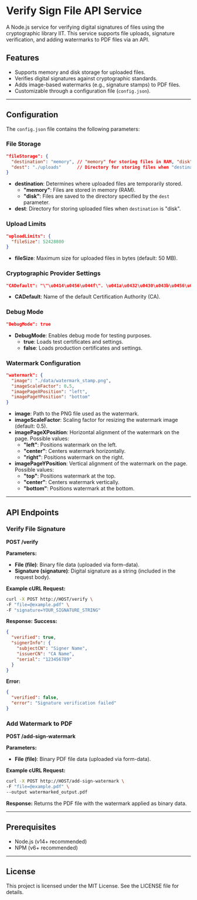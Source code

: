 # Verify Sign File API Service

A Node.js service for verifying digital signatures of files using the cryptographic library IIT. This service supports file uploads, signature verification, and adding watermarks to PDF files via an API.

## Features

- Supports memory and disk storage for uploaded files.
- Verifies digital signatures against cryptographic standards.
- Adds image-based watermarks (e.g., signature stamps) to PDF files.
- Customizable through a configuration file (`config.json`).

---

## Configuration

The `config.json` file contains the following parameters:

### File Storage
```json
"fileStorage": {
  "destination": "memory", // "memory" for storing files in RAM, "disk" for saving on disk
  "dest": "./uploads"      // Directory for storing files when "destination" is set to "disk"
}
```

- **destination**: Determines where uploaded files are temporarily stored.
  - **"memory"**: Files are stored in memory (RAM).
  - **"disk"**: Files are saved to the directory specified by the `dest` parameter.
- **dest**: Directory for storing uploaded files when `destination` is "disk".

### Upload Limits
```json
"uploadLimits": {
  "fileSize": 52428800
}
```

- **fileSize**: Maximum size for uploaded files in bytes (default: 50 MB).

### Cryptographic Provider Settings
```json
"CADefault": "\"\u0414\u0456\u044f\". \u041a\u0432\u0430\u043b\u0456\u0444\u0456\u043a\u043e\u0432\u0430\u043d\u0438\u0439 \u043d\u0430\u0434\u0430\u0432\u0430\u0447 \u0435\u043b\u0435\u043a\u0442\u0440\u043e\u043d\u043d\u0438\u0445 \u0434\u043e\u0432\u0456\u0440\u0447\u0438\u0445 \u043f\u043e\u0441\u043b\u0443\u0433"
```

- **CADefault**: Name of the default Certification Authority (CA).

### Debug Mode
```json
"DebugMode": true
```

- **DebugMode**: Enables debug mode for testing purposes.
  - **true**: Loads test certificates and settings.
  - **false**: Loads production certificates and settings.

### Watermark Configuration
```json
"watermark": {
  "image": "./data/watermark_stamp.png",
  "imageScaleFactor": 0.5,
  "imagePageXPosition": "left",
  "imagePageYPosition": "bottom"
}
```

- **image**: Path to the PNG file used as the watermark.
- **imageScaleFactor**: Scaling factor for resizing the watermark image (default: 0.5).
- **imagePageXPosition**: Horizontal alignment of the watermark on the page. Possible values:
  - **"left"**: Positions watermark on the left.
  - **"center"**: Centers watermark horizontally.
  - **"right"**: Positions watermark on the right.
- **imagePageYPosition**: Vertical alignment of the watermark on the page. Possible values:
  - **"top"**: Positions watermark at the top.
  - **"center"**: Centers watermark vertically.
  - **"bottom"**: Positions watermark at the bottom.

---

## API Endpoints

### Verify File Signature
**POST /verify**

**Parameters:**
- **File (file)**: Binary file data (uploaded via form-data).
- **Signature (signature)**: Digital signature as a string (included in the request body).

**Example cURL Request:**
```bash
curl -X POST http://HOST/verify \
-F "file=@example.pdf" \
-F "signature=YOUR_SIGNATURE_STRING"
```

**Response:**
**Success:**
```json
{
  "verified": true,
  "signerInfo": {
    "subjectCN": "Signer Name",
    "issuerCN": "CA Name",
    "serial": "123456789"
  }
}
```

**Error:**
```json
{
  "verified": false,
  "error": "Signature verification failed"
}
```

### Add Watermark to PDF
**POST /add-sign-watermark**

**Parameters:**
- **File (file)**: Binary PDF file data (uploaded via form-data).

**Example cURL Request:**
```bash
curl -X POST http://HOST/add-sign-watermark \
-F "file=@example.pdf" \
--output watermarked_output.pdf
```

**Response:**
Returns the PDF file with the watermark applied as binary data.

---

## Prerequisites

- Node.js (v14+ recommended)
- NPM (v6+ recommended)

---

## License
This project is licensed under the MIT License. See the LICENSE file for details.
